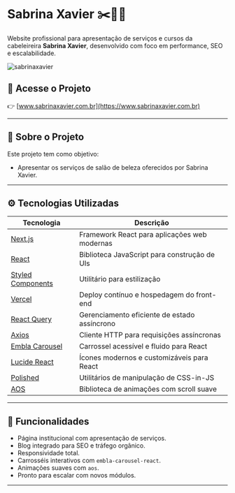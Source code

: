 # Sabrina Xavier ✂️💇‍♀️

Website profissional para apresentação de serviços e cursos da cabeleireira **Sabrina Xavier**, desenvolvido com foco em performance, SEO e escalabilidade.

![sabrinaxavier](https://github.com/user-attachments/assets/3ca69487-83bd-4d53-9201-4ab4d6b16df4)


## 🔗 Acesse o Projeto

👉 [www.sabrinaxavier.com.br](https://www.sabrinaxavier.com.br)

---

## 📌 Sobre o Projeto

Este projeto tem como objetivo:

- Apresentar os serviços de salão de beleza oferecidos por Sabrina Xavier.

---

## ⚙️ Tecnologias Utilizadas

| Tecnologia     | Descrição |
|----------------|-----------|
| [Next.js](https://nextjs.org/) | Framework React para aplicações web modernas |
| [React](https://reactjs.org/) | Biblioteca JavaScript para construção de UIs |
| [Styled Components](https://styled-components.com/) | Utilitário para estilização |
| [Vercel](https://vercel.com/) | Deploy contínuo e hospedagem do front-end |
| [React Query](https://tanstack.com/query) | Gerenciamento eficiente de estado assíncrono |
| [Axios](https://axios-http.com/)           | Cliente HTTP para requisições assíncronas |
| [Embla Carousel](https://www.embla-carousel.com/react/) | Carrossel acessível e fluido para React |
| [Lucide React](https://lucide.dev/)        | Ícones modernos e customizáveis para React |
| [Polished](https://polished.js.org/)       | Utilitários de manipulação de CSS-in-JS |
| [AOS](https://michalsnik.github.io/aos/)   | Biblioteca de animações com scroll suave |

---

## 🚀 Funcionalidades

- Página institucional com apresentação de serviços.
- Blog integrado para SEO e tráfego orgânico.
- Responsividade total.
- Carrosséis interativos com `embla-carousel-react`.
- Animações suaves com `aos`.
- Pronto para escalar com novos módulos.

---
